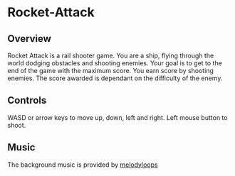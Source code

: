 # Rocket-Attack

## Overview
Rocket Attack is a rail shooter game. You are a ship, flying through the world dodging obstacles and shooting enemies. Your goal is to get to the end of the game with the maximum score. You earn score by shooting enemies. The score awarded is dependant on the difficulty of the enemy.

## Controls
WASD or arrow keys to move up, down, left and right. Left mouse button to shoot.

## Music
The background music is provided by [melodyloops](https://www.melodyloops.com)
